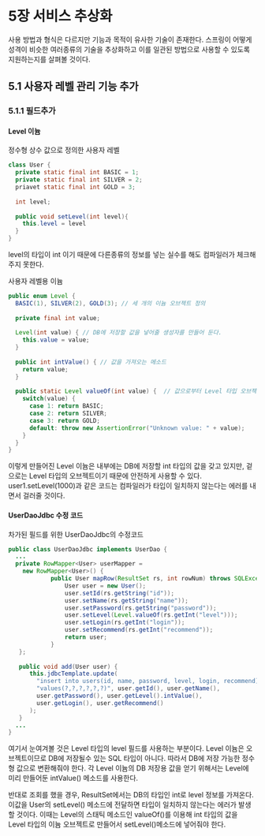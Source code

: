 # 5장 서비스 추상화
사용 방법과 형식은 다르지만 기능과 목적이 유사한 기술이 존재한다.
스프링이 어떻게 성격이 비슷한 여러종류의 기술을 추상화하고 이를 일관된 방법으로 사용할 수 있도록
지원하는지를 살펴볼 것이다.

## 5.1 사용자 레벨 관리 기능 추가

### 5.1.1 필드추가
#### Level 이늄
정수형 상수 값으로 정의한 사용자 레벨
```java
class User {
  private static final int BASIC = 1;
  private static final int SILVER = 2;
  priavet static final int GOLD = 3;
  
  int level;
  
  public void setLevel(int level){
    this.level = level
  }
}
```
level의 타입이 int 이기 때문에 다른종류의 정보를 넣는 실수를 해도 컴파일러가 체크해주지 못한다.

사용자 레벨용 이늄
```java
public enum Level {
  BASIC(1), SILVER(2), GOLD(3); // 세 개의 이늄 오브젝트 정의
  
  private final int value;
  
  Level(int value) { // DB에 저장할 값을 넣어줄 생성자를 만들어 둔다.
    this.value = value; 
  }
  
  public int intValue() { // 값을 가져오는 메소드
    return value;
  }
  
  public static Level valueOf(int value) {  // 값으로부터 Level 타입 오브젝트를 가져오도록 만든 스태틱 메소드
    switch(value) {
      case 1: return BASIC;
      case 2: return SILVER;
      case 3: return GOLD;
      default: throw new AssertionError("Unknown value: " + value);
    }
  }
}
```
이렇게 만들어진 Level 이늄은 내부에는 DB에 저장할 int 타입의 값을 갖고 있지만, 겉으로는 Level 타입의 오브젝트이기 때문에
안전하게 사용할 수 있다. user1.setLevel(1000)과 같은 코드는 컴파일러가 타입이 일치하지 않는다는 에러를 내면서 걸러줄 것이다.

#### UserDaoJdbc 수정 코드
차가된 필드를 위한 UserDaoJdbc의 수정코드
```java
public class UserDaoJdbc implements UserDao {
  ...
  private RowMapper<User> userMapper =
    new RowMapper<User>() {
            public User mapRow(ResultSet rs, int rowNum) throws SQLException {
                User user = new User();
                user.setId(rs.getString("id"));
                user.setName(rs.getString("name"));
                user.setPassword(rs.getString("password"));
                user.setLevel(Level.valueOf(rs.getInt("level")));
                user.setLogin(rs.getInt("login"));
                user.setRecommend(rs.getInt("recommend"));
                return user;
            }
   };
   
   public void add(User user) {
      this.jdbcTemplate.update(
        "insert into users(id, name, password, level, login, recommend) " +
        "values(?,?,?,?,?,?)", user.getId(), user.getName(),
        user.getPassword(), user.getLevel().intValue(),
        user.getLogin(), user.getRecommend()
      ); 
   }
  ...
}
```
여기서 눈여겨볼 것은 Level 타입의 level 필드를 사용하는 부분이다. Level 이늄은 오브젝트이므로 
DB에 저장될수 있는 SQL 타입이 아니다. 따라서 DB에 저장 가능한 정수형 값으로 변환해줘야 한다. 각 Level 이늄의 DB 저장용
값을 얻기 위해서는 Level에 미리 만들어둔 intValue() 메소드를 사용한다.

반대로 조회를 했을 경우, ResultSet에서는 DB의 타입인 int로 level 정보를 가져온다. 이값을 User의 setLevel() 메소드에 
전달하면 타입이 일치하지 않는다는 에러가 발생할 것이다. 이때는 Level의 스태틱 메소드인 valueOf()를 이용해 int 타입의 값을
Level 타입의 이늄 오브젝트로 만들어서 setLevel()메소드에 넣어줘야 한다.
